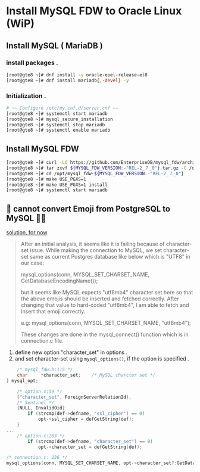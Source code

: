 # Install MySQL FDW to Oracle Linux (WiP)

## Install MySQL ( MariaDB )

### install packages .
```terminal.bash
[root@gte8 ~]# dnf install -y oracle-epel-release-el8
[root@gte8 ~]# dnf install mariadb{,-devel} -y
```

### Initialization .
```terminal.bash
# ~~ Configure /etc/my.cnf.d/server.cnf ~~
[root@gte8 ~]# systemctl start mariadb
[root@gte8 ~]# mysql_secure_installation
[root@gte8 ~]# systemctl stop mariadb
[root@gte8 ~]# systemctl enable mariadb
```

## Install MySQL FDW
```terminal.bash
[root@gte8 ~]# curl -LO https://github.com/EnterpriseDB/mysql_fdw/archive/refs/tags/${MYSQL_FDW_VERSION:-"REL-2_７_0"}.tar.gz
[root@gte8 ~]# tar zxvf ${MYSQL_FDW_VERSION:-"REL-2_７_0"}.tar.gz -C /opt/.
[root@gte8 ~]# cd /opt/mysql_fdw-${MYSQL_FDW_VERSION:-"REL-2_７_0"}
[root@gte8 ~]# make USE_PGXS=1
[root@gte8 ~]# make USE_PGXS=1 install
[root@gte8 ~]# systemctl start mariadb
```

## 🚨 cannot convert Emoji from PostgreSQL to MySQL 🤦‍♂️
[solution, for now](https://github.com/EnterpriseDB/mysql_fdw/issues/133)
> After an initial analysis, it seems like it is failing because of character-set issue.
> While making the connection to MySQL, we set character-set same as current Postgres database like below which is "UTF8" in our case:
> 
> mysql_options(conn, MYSQL_SET_CHARSET_NAME, GetDatabaseEncodingName());
> 
> but it seems like MySQL expects "utf8mb4" character set here so that the above emojis should be inserted and fetched correctly.
> After changing that value to hard-coded "utf8mb4", I am able to fetch and insert that emoji correctly.
> 
> e.g:
> mysql_options(conn, MYSQL_SET_CHARSET_NAME, "utf8mb4");
> 
> These changes are done in the mysql_connect() function which is in connection.c file.

1. define new option "character_set" in options .
2. and set character-set using ```mysql_options()```, if the option is specified .
```mysql_fdw.h
	/* mysql_fdw.h:115 */
	char     *character_set;    /* MySQL charcter set */
} mysql_opt;
```
```option.c
	/* option.c:59 */
	{"character_set", ForeignServerRelationId},
	/* Sentinel */
	{NULL, InvalidOid}
		if (strcmp(def->defname, "ssl_cipher") == 0)
			opt->ssl_cipher = defGetString(def);
	}
...
	/* option.c:263 */
		if (strcmp(def->defname, "character_set") == 0)
			opt->character_set = defGetString(def);
```
```connection.c
/* connection.c: 236 */
mysql_options(conn, MYSQL_SET_CHARSET_NAME, opt->character_set?:GetDatabaseEncodingName());
```
